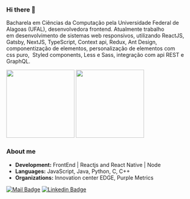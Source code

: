### Hi there 👋
Bacharela em Ciências da Computação pela Universidade Federal de Alagoas (UFAL), desenvolvedora frontend. Atualmente trabalho em desenvolvimento de sistemas web responsivos, utilizando ReactJS, Gatsby, NextJS, TypeScript, Context api, Redux, Ant Design, componentização de elementos, personalização de elementos com css puro,  Styled components, Less e Sass, integração com api REST e GraphQL. 

<!--
**manoelacs/manoelacs** is a ✨ _special_ ✨ repository because its `README.md` (this file) appears on your GitHub profile.

Here are some ideas to get you started:


- 💬 Ask me about ...
- 📫 How to reach me: ...
- 😄 Pronouns: ...
- ⚡ Fun fact: ...
-->
<div >
  <img height="180em" src="https://github-readme-stats.vercel.app/api?username=manoelacs&show_icons=true&include_all_commits=true&count_private=true"/>
  <img height="180em" src="https://github-readme-stats.vercel.app/api/top-langs/?username=manoelacs&layout=compact&langs_count=7"/>
</div>

### About me
-  **Development:** FrontEnd | Reactjs and React Native | Node 
-  **Languages:**  JavaScript, Java, Python, C, C++
-  **Organizations:** Innovation center EDGE, Purple Metrics <br/>

[![Mail Badge](https://img.shields.io/badge/-aleonamaissac@gmail.com-red?style=flat-square&logo=Gmail&logoColor=white&link=mailto:aleonamaissac@gmail.com)](mailto:aleonamaissac) [![Linkedin Badge](https://img.shields.io/badge/-Manoela_Santos-blue?style=flat-square&logo=Linkedin&logoColor=white&link=https://www.linkedin.com/in/manoelacs//)](https://www.linkedin.com/in/manoelacs/)

